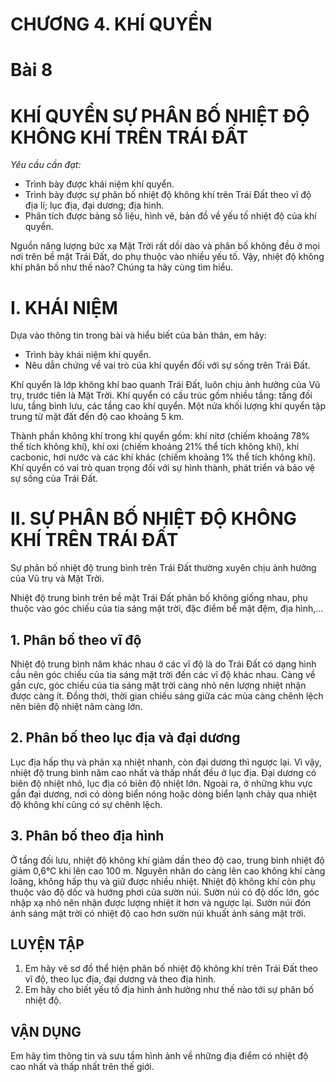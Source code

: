 # CHƯƠNG 4. KHÍ QUYỂN

# Bài 8
# KHÍ QUYỂN SỰ PHÂN BỐ NHIỆT ĐỘ KHÔNG KHÍ TRÊN TRÁI ĐẤT

*Yêu cầu cần đạt:*
- Trình bày được khái niệm khí quyển.
- Trình bày được sự phân bố nhiệt độ không khí trên Trái Đất theo vĩ độ địa lí; lục địa, đại dương; địa hình.
- Phân tích được bảng số liệu, hình vẽ, bản đồ về yếu tố nhiệt độ của khí quyển.

Nguồn năng lượng bức xạ Mặt Trời rất dồi dào và phân bố không đều ở mọi nơi trên bề mặt Trái Đất, do phụ thuộc vào nhiều yếu tố. Vậy, nhiệt độ không khí phân bố như thế nào? Chúng ta hãy cùng tìm hiểu.

# I. KHÁI NIỆM

Dựa vào thông tin trong bài và hiểu biết của bản thân, em hãy:
- Trình bày khái niệm khí quyển.
- Nêu dẫn chứng về vai trò của khí quyển đối với sự sống trên Trái Đất.

Khí quyển là lớp không khí bao quanh Trái Đất, luôn chịu ảnh hưởng của Vũ trụ, trước tiên là Mặt Trời. Khí quyển có cấu trúc gồm nhiều tầng: tầng đối lưu, tầng bình lưu, các tầng cao khí quyển. Một nửa khối lượng khí quyển tập trung từ mặt đất đến độ cao khoảng 5 km.

Thành phần không khí trong khí quyển gồm: khí nitơ (chiếm khoảng 78% thể tích không khí), khí oxi (chiếm khoảng 21% thể tích không khí), khí cacbonic, hơi nước và các khí khác (chiếm khoảng 1% thể tích không khí). Khí quyển có vai trò quan trọng đối với sự hình thành, phát triển và bảo vệ sự sống của Trái Đất.

# II. SỰ PHÂN BỐ NHIỆT ĐỘ KHÔNG KHÍ TRÊN TRÁI ĐẤT

Sự phân bố nhiệt độ trung bình trên Trái Đất thường xuyên chịu ảnh hưởng của Vũ trụ và Mặt Trời.

Nhiệt độ trung bình trên bề mặt Trái Đất phân bố không giống nhau, phụ thuộc vào góc chiếu của tia sáng mặt trời, đặc điểm bề mặt đệm, địa hình,...

## 1. Phân bố theo vĩ độ

Nhiệt độ trung bình năm khác nhau ở các vĩ độ là do Trái Đất có dạng hình cầu nên góc chiếu của tia sáng mặt trời đến các vĩ độ khác nhau. Càng về gần cực, góc chiếu của tia sáng mặt trời càng nhỏ nên lượng nhiệt nhận được càng ít. Đồng thời, thời gian chiếu sáng giữa các mùa càng chênh lệch nên biên độ nhiệt năm càng lớn.
## 2. Phân bố theo lục địa và đại dương

Lục địa hấp thụ và phản xạ nhiệt nhanh, còn đại dương thì ngược lại. Vì vậy, nhiệt độ trung bình năm cao nhất và thấp nhất đều ở lục địa. Đại dương có biên độ nhiệt nhỏ, lục địa có biên độ nhiệt lớn. Ngoài ra, ở những khu vực gần đại dương, nơi có dòng biển nóng hoặc dòng biển lạnh chảy qua nhiệt độ không khí cũng có sự chênh lệch.
## 3. Phân bố theo địa hình

Ở tầng đối lưu, nhiệt độ không khí giảm dần theo độ cao, trung bình nhiệt độ giảm 0,6°C khi lên cao 100 m. Nguyên nhân do càng lên cao không khí càng loãng, không hấp thụ và giữ được nhiều nhiệt. Nhiệt độ không khí còn phụ thuộc vào độ dốc và hướng phơi của sườn núi. Sườn núi có độ dốc lớn, góc nhập xạ nhỏ nên nhận được lượng nhiệt ít hơn và ngược lại. Sườn núi đón ánh sáng mặt trời có nhiệt độ cao hơn sườn núi khuất ánh sáng mặt trời.

## LUYỆN TẬP
1. Em hãy vẽ sơ đồ thể hiện phân bố nhiệt độ không khí trên Trái Đất theo vĩ độ, theo lục địa, đại dương và theo địa hình.
2. Em hãy cho biết yếu tố địa hình ảnh hưởng như thế nào tới sự phân bố nhiệt độ.
## VẬN DỤNG
Em hãy tìm thông tin và sưu tầm hình ảnh về những địa điểm có nhiệt độ cao nhất và thấp nhất trên thế giới.

